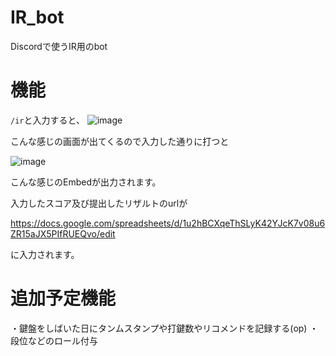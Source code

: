 # IR_bot
Discordで使うIR用のbot

# 機能

`/ir`と入力すると、
![image](https://user-images.githubusercontent.com/50335010/211474302-2dd7b3ac-0f3c-40b6-8bda-9bbf642f81c4.png)

こんな感じの画面が出てくるので入力した通りに打つと

![image](https://user-images.githubusercontent.com/50335010/211474352-ec8cd1e5-a96d-4100-87b3-4151a5fc8bd1.png)

こんな感じのEmbedが出力されます。

入力したスコア及び提出したリザルトのurlが

https://docs.google.com/spreadsheets/d/1u2hBCXqeThSLyK42YJcK7v08u6ZR15aJX5PIfRUEQvo/edit

に入力されます。


# 追加予定機能
・鍵盤をしばいた日にタンムスタンプや打鍵数やリコメンドを記録する(op)
・段位などのロール付与
